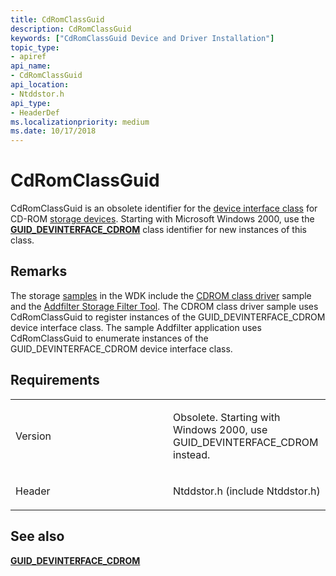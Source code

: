 ```yaml
---
title: CdRomClassGuid
description: CdRomClassGuid
keywords: ["CdRomClassGuid Device and Driver Installation"]
topic_type:
- apiref
api_name:
- CdRomClassGuid
api_location:
- Ntddstor.h
api_type:
- HeaderDef
ms.localizationpriority: medium
ms.date: 10/17/2018
---
```


# CdRomClassGuid


CdRomClassGuid is an obsolete identifier for the [device interface class](./overview-of-device-interface-classes.md) for CD-ROM [storage devices](../storage/index.md). Starting with Microsoft Windows 2000, use the [**GUID_DEVINTERFACE_CDROM**](guid-devinterface-cdrom.md) class identifier for new instances of this class.

Remarks
-------

The storage [samples](https://go.microsoft.com/fwlink/p/?LinkId=618052) in the WDK include the [CDROM class driver](/samples/browse/) sample and the [Addfilter Storage Filter Tool](/samples/browse/). The CDROM class driver sample uses CdRomClassGuid to register instances of the GUID_DEVINTERFACE_CDROM device interface class. The sample Addfilter application uses CdRomClassGuid to enumerate instances of the GUID_DEVINTERFACE_CDROM device interface class.

Requirements
------------

<table>
<colgroup>
<col width="50%" />
<col width="50%" />
</colgroup>
<tbody>
<tr class="odd">
<td align="left"><p>Version</p></td>
<td align="left"><p>Obsolete. Starting with Windows 2000, use GUID_DEVINTERFACE_CDROM instead.</p></td>
</tr>
<tr class="even">
<td align="left"><p>Header</p></td>
<td align="left">Ntddstor.h (include Ntddstor.h)</td>
</tr>
</tbody>
</table>

## See also


[**GUID_DEVINTERFACE_CDROM**](guid-devinterface-cdrom.md)

